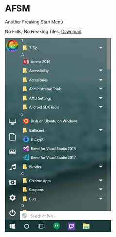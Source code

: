 # AFSM
Another Freaking Start Menu

No Frills, No Freaking Tiles.
[Download](https://github.com/Nazgul07/AFSM/releases)

![](https://raw.githubusercontent.com/Nazgul07/AFSM/master/screenshot.png)
